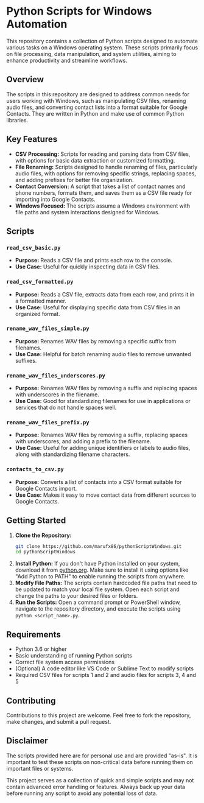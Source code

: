 # Python Scripts for Windows Automation

This repository contains a collection of Python scripts designed to automate various tasks on a Windows operating system. These scripts primarily focus on file processing, data manipulation, and system utilities, aiming to enhance productivity and streamline workflows.

## Overview

The scripts in this repository are designed to address common needs for users working with Windows, such as manipulating CSV files, renaming audio files, and converting contact lists into a format suitable for Google Contacts. They are written in Python and make use of common Python libraries.

## Key Features

*   **CSV Processing:** Scripts for reading and parsing data from CSV files, with options for basic data extraction or customized formatting.
*   **File Renaming:** Scripts designed to handle renaming of files, particularly audio files, with options for removing specific strings, replacing spaces, and adding prefixes for better file organization.
*   **Contact Conversion:** A script that takes a list of contact names and phone numbers, formats them, and saves them as a CSV file ready for importing into Google Contacts.
*   **Windows Focused:** The scripts assume a Windows environment with file paths and system interactions designed for Windows.

## Scripts

### `read_csv_basic.py`
*   **Purpose:** Reads a CSV file and prints each row to the console.
*   **Use Case:** Useful for quickly inspecting data in CSV files.

### `read_csv_formatted.py`
*   **Purpose:** Reads a CSV file, extracts data from each row, and prints it in a formatted manner.
*   **Use Case:** Useful for displaying specific data from CSV files in an organized format.

### `rename_wav_files_simple.py`
*   **Purpose:** Renames WAV files by removing a specific suffix from filenames.
*   **Use Case:** Helpful for batch renaming audio files to remove unwanted suffixes.

### `rename_wav_files_underscores.py`
*   **Purpose:** Renames WAV files by removing a suffix and replacing spaces with underscores in the filename.
*   **Use Case:** Good for standardizing filenames for use in applications or services that do not handle spaces well.

### `rename_wav_files_prefix.py`
*   **Purpose:** Renames WAV files by removing a suffix, replacing spaces with underscores, and adding a prefix to the filename.
*   **Use Case:** Useful for adding unique identifiers or labels to audio files, along with standardizing filename characters.

### `contacts_to_csv.py`
*   **Purpose:** Converts a list of contacts into a CSV format suitable for Google Contacts import.
*   **Use Case:** Makes it easy to move contact data from different sources to Google Contacts.

## Getting Started

1.  **Clone the Repository:**
    ```bash
    git clone https://github.com/marufx86/pythonScriptWindows.git
    cd pythonScriptWindows
    ```
2.  **Install Python:**
    If you don't have Python installed on your system, download it from [python.org](https://www.python.org/downloads/). Make sure to install it using options like "Add Python to PATH" to enable running the scripts from anywhere.
3.  **Modify File Paths:**
    The scripts contain hardcoded file paths that need to be updated to match your local file system. Open each script and change the paths to your desired files or folders.
4.  **Run the Scripts:**
    Open a command prompt or PowerShell window, navigate to the repository directory, and execute the scripts using `python <script_name>.py`.

## Requirements
*   Python 3.6 or higher
*   Basic understanding of running Python scripts
*   Correct file system access permissions
*   (Optional) A code editor like VS Code or Sublime Text to modify scripts
*   Required CSV files for scripts 1 and 2 and audio files for scripts 3, 4 and 5
## Contributing

Contributions to this project are welcome. Feel free to fork the repository, make changes, and submit a pull request.

## Disclaimer

The scripts provided here are for personal use and are provided "as-is". It is important to test these scripts on non-critical data before running them on important files or systems.

This project serves as a collection of quick and simple scripts and may not contain advanced error handling or features. Always back up your data before running any script to avoid any potential loss of data.

